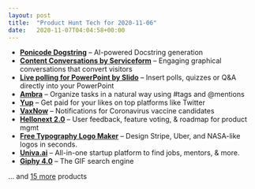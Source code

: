 ```yaml
---
layout: post
title:  "Product Hunt Tech for 2020-11-06"
date:   2020-11-07T04:04:58+00:00
---
```


* **[Ponicode Dogstring](https://www.producthunt.com/posts/ponicode-dogstring?utm_campaign=producthunt-api&utm_medium=api-v2&utm_source=Application%3A+Daily+Digest+RSS+v2+%28ID%3A+29748%29)** – AI-powered Docstring generation
* **[Content Conversations by Serviceform](https://www.producthunt.com/posts/content-conversations-by-serviceform?utm_campaign=producthunt-api&utm_medium=api-v2&utm_source=Application%3A+Daily+Digest+RSS+v2+%28ID%3A+29748%29)** – Engaging graphical conversations that convert visitors
* **[Live polling for PowerPoint by Slido](https://www.producthunt.com/posts/live-polling-for-powerpoint-by-slido?utm_campaign=producthunt-api&utm_medium=api-v2&utm_source=Application%3A+Daily+Digest+RSS+v2+%28ID%3A+29748%29)** – Insert polls, quizzes or Q&A directly into your PowerPoint
* **[Ambra](https://www.producthunt.com/posts/ambra-2?utm_campaign=producthunt-api&utm_medium=api-v2&utm_source=Application%3A+Daily+Digest+RSS+v2+%28ID%3A+29748%29)** – Organize tasks in a natural way using #tags and @mentions
* **[Yup](https://www.producthunt.com/posts/yup-2?utm_campaign=producthunt-api&utm_medium=api-v2&utm_source=Application%3A+Daily+Digest+RSS+v2+%28ID%3A+29748%29)** – Get paid for your likes on top platforms like Twitter
* **[VaxNow](https://www.producthunt.com/posts/vaxnow?utm_campaign=producthunt-api&utm_medium=api-v2&utm_source=Application%3A+Daily+Digest+RSS+v2+%28ID%3A+29748%29)** – Notifications for Coronavirus vaccine candidates
* **[Hellonext 2.0](https://www.producthunt.com/posts/hellonext-2-0?utm_campaign=producthunt-api&utm_medium=api-v2&utm_source=Application%3A+Daily+Digest+RSS+v2+%28ID%3A+29748%29)** – User feedback, feature voting, & roadmap for product mgmt
* **[Free Typography Logo Maker](https://www.producthunt.com/posts/free-typography-logo-maker?utm_campaign=producthunt-api&utm_medium=api-v2&utm_source=Application%3A+Daily+Digest+RSS+v2+%28ID%3A+29748%29)** – Design Stripe, Uber, and NASA-like logos in seconds.
* **[Univa.ai](https://www.producthunt.com/posts/univa-ai?utm_campaign=producthunt-api&utm_medium=api-v2&utm_source=Application%3A+Daily+Digest+RSS+v2+%28ID%3A+29748%29)** – All-in-one startup platform to find jobs, mentors, & more.
* **[Giphy 4.0](https://www.producthunt.com/posts/giphy-4-0?utm_campaign=producthunt-api&utm_medium=api-v2&utm_source=Application%3A+Daily+Digest+RSS+v2+%28ID%3A+29748%29)** – The GIF search engine

… and [15 more](https://www.producthunt.com/tech) products